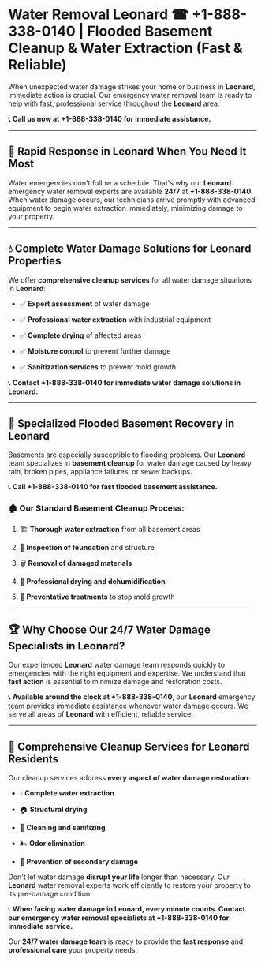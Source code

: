# Water Removal Leonard ☎ +1-888-338-0140 | Flooded Basement Cleanup & Water Extraction (Fast & Reliable)

When unexpected water damage strikes your home or business in **Leonard**, immediate action is crucial. Our emergency water removal team is ready to help with fast, professional service throughout the **Leonard** area. 

📞 **Call us now at +1-888-338-0140 for immediate assistance.**
---
## 🚀 Rapid Response in Leonard When You Need It Most
Water emergencies don't follow a schedule. That's why our **Leonard** emergency water removal experts are available **24/7** at **+1-888-338-0140**. When water damage occurs, our technicians arrive promptly with advanced equipment to begin water extraction immediately, minimizing damage to your property.
---
## 💧 Complete Water Damage Solutions for Leonard Properties
We offer **comprehensive cleanup services** for all water damage situations in **Leonard**:
- ✅ **Expert assessment** of water damage  
- ✅ **Professional water extraction** with industrial equipment  
- ✅ **Complete drying** of affected areas  
- ✅ **Moisture control** to prevent further damage  
- ✅ **Sanitization services** to prevent mold growth  
📞 **Contact +1-888-338-0140 for immediate water damage solutions in Leonard.**
---
## 🌊 Specialized Flooded Basement Recovery in Leonard
Basements are especially susceptible to flooding problems. Our **Leonard** team specializes in **basement cleanup** for water damage caused by heavy rain, broken pipes, appliance failures, or sewer backups. 
📞 **Call +1-888-338-0140 for fast flooded basement assistance.**
### 🏚️ Our Standard Basement Cleanup Process:
1. 🏗️ **Thorough water extraction** from all basement areas  
2. 🔎 **Inspection of foundation** and structure  
3. 🗑️ **Removal of damaged materials**  
4. 💨 **Professional drying and dehumidification**  
5. 🚫 **Preventative treatments** to stop mold growth  
---
## 🏆 Why Choose Our 24/7 Water Damage Specialists in Leonard?
Our experienced **Leonard** water damage team responds quickly to emergencies with the right equipment and expertise. We understand that **fast action** is essential to minimize damage and restoration costs.
📞 **Available around the clock at +1-888-338-0140**, our **Leonard** emergency team provides immediate assistance whenever water damage occurs. We serve all areas of **Leonard** with efficient, reliable service.
---
## 🧹 Comprehensive Cleanup Services for Leonard Residents
Our cleanup services address **every aspect of water damage restoration**:
- 💧 **Complete water extraction**  
- 🏠 **Structural drying**  
- 🧼 **Cleaning and sanitizing**  
- 🌬️ **Odor elimination**  
- 🚫 **Prevention of secondary damage**  
Don't let water damage **disrupt your life** longer than necessary. Our **Leonard** water removal experts work efficiently to restore your property to its pre-damage condition.
📞 **When facing water damage in Leonard, every minute counts. Contact our emergency water removal specialists at +1-888-338-0140 for immediate service.**
Our **24/7 water damage team** is ready to provide the **fast response** and **professional care** your property needs.
